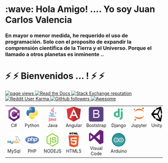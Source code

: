 <h1 align="left" id="macropower-title">:wave: Hola Amigo! .... Yo soy Juan Carlos Valencia</h1>
<h3 align="left">En mayor o menor medida, he requerido el uso de programación. Solo con el proposito de expandir la comprensión científica de la Tierra y el Universo. Porque el llamado a otros planetas es inminente .. </h3>

<h1 align="left" id="macropower-title">⚡ ⚡  Bienvenidos ... ! ⚡ ⚡ </h1>


<p align="left">
  <a href=" "> <img src="https://komarev.com/ghpvc/?username=macropower" alt="page views" />  </a>
  <a href=" "> <img alt="Read the Docs" src="https://img.shields.io/readthedocs/macropower?logo=read-the-docs">   </a>
  <a href=" "> <img alt="Stack Exchange reputation" src="https://img.shields.io/stackexchange/stackoverflow/r/4868262?color=orange&label=reputation&logo=stackoverflow"> </a>
  <a href=" "> <img alt="Reddit User Karma" src="https://img.shields.io/reddit/user-karma/combined/macropower?label=karma&logo=reddit">
  </a>
  <a href=" "> <img alt="GitHub followers" src="https://img.shields.io/github/followers/MacroPower?color=green&logo=github">
  </a>
  <a href=" "> <img alt="Awesome" src="https://awesome.re/mentioned-badge.svg">
  </a>
</p>


<table>
  <tr>
    <td align="center" width="96">
      <a href=" ">
        <img src="./img/csharp_original_logo_icon_146578.svg" width="48" height="48" alt="C#" />        
      </a>
      <br>C#
    </td>
    <td align="center" width="96">
      <a href=" ">
        <img src="./img/python_original_logo_icon_146381.svg" width="48" height="48" alt="Python" />        
      </a>
      <br>Python
    </td>
    <td align="center" width="96">
      <a href=" ">
        <img src="./img/java_original_wordmark_logo_icon_146459.svg" width="48" height="48" alt="Java" />        
      </a>
      <br>Java
    </td>  
    <td align="center" width="96">
      <a href=" ">
        <img src="./img/angular_logo_icon_169595.svg" width="48" height="48" alt="Angular" />        
      </a>
      <br>Angular
    </td>  
    <td align="center" width="96">
      <a href=" ">
        <img src="./img/bootstrap_plain_logo_icon_146619.svg" width="48" height="48" alt="Bootstrap" />        
      </a>
      <br>Bootstrap
    </td>  
    <td align="center" width="96">
      <a href=" ">
        <img src="./img/file_type_django_icon_130645.svg" width="48" height="48" alt="Django" />        
      </a>
      <br>Django
    </td>  
    <td align="center" width="96">
      <a href=" ">
        <img src="./img/file_type_jupyter_icon_130494.svg" width="48" height="48" alt="Jupyter" />        
      </a>
      <br>Jupyter
    </td>  
<td align="center" width="96">
      <a href=" ">
        <img src="./img/unity_logo_icon_144772.svg" width="48" height="48" alt="Unity" />        
      </a>
      <br>Unity
    </td>  

   </tr>
   <tr> 
    <td align="center" width="96">
      <a href=" ">
        <img src="./img/mysql_original_wordmark_logo_icon_146417.svg" width="48" height="48" alt="MySql" />        
      </a>
      <br>MySql
    </td>    
    <td align="center" width="96">
      <a href=" ">
        <img src="./img/php_plain_logo_icon_146397.svg" width="48" height="48" alt="PHP" />        
      </a>
      <br>PHP
    </td>    
    <td align="center" width="96">
      <a href=" ">
        <img src="./img/file_type_node_icon_130301.svg" width="48" height="48" alt="NODE" />        
      </a>
      <br>NODEJS
    </td>    
    <td align="center" width="96">
      <a href=" ">
        <img src="./img/html_original_wordmark_logo_icon_146478.svg" width="48" height="48" alt="HTML5" />        
      </a>
      <br>HTML5
    </td>    
    <td align="center" width="96">
      <a href=" ">
        <img src="./img/visualstudio_plain_logo_icon_146308.svg" width="48" height="48" alt="VisualCode" />        
      </a>
      <br>Visual Code
    </td>    
    <td align="center" width="96">
      <a href=" ">
        <img src="./img/file_type_arduino_icon_130743.svg" width="48" height="48" alt="Arduino" />        
      </a>
      <br>Arduino
    </td>    

   </tr>  
</table>
















<!--
**juancvalencia/juancvalencia** is a ✨ _special_ ✨ repository because its `README.md` (this file) appears on your GitHub profile.

Here are some ideas to get you started:

- 🔭 I’m currently working on ...
- 🌱 I’m currently learning ...
- 👯 I’m looking to collaborate on ...
- 🤔 I’m looking for help with ...
- 💬 Ask me about ...
- 📫 How to reach me: ...
- 😄 Pronouns: ...
- ⚡ Fun fact: ...
-->
